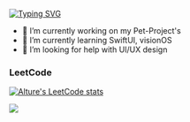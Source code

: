 <a href="https://git.io/typing-svg"><img src="https://readme-typing-svg.herokuapp.com?font=Fira+Code&size=24&pause=300&random=false&width=435&lines=Hi+there%2C+I'm+Alisher+%F0%9F%91%8B%F0%9F%8F%BB;iOS+Developer+from+Kazakhstan+%F0%9F%87%B0%F0%9F%87%BF" alt="Typing SVG" /></a>
- 🔭 I’m currently working on my Pet-Project's
- 🌱 I’m currently learning SwiftUI, visionOS
- 🤔 I’m looking for help with UI/UX design
  
### LeetCode 
[![Alture's LeetCode stats](https://leetcode-stats-six.vercel.app/api?username=_alture&theme=dark)](https://leetcode.com/_alture/)

![](https://komarev.com/ghpvc/?username=alture)

